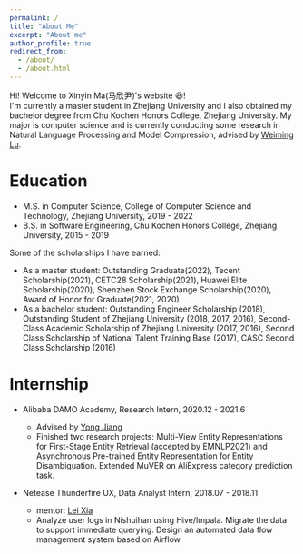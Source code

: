```yaml
---
permalink: /
title: "About Me"
excerpt: "About me"
author_profile: true
redirect_from: 
  - /about/
  - /about.html
---
```


Hi! Welcome to Xinyin Ma(马欣尹)'s website :laughing:!  
I'm currently a master student in Zhejiang University and I also obtained my bachelor degree from Chu Kochen Honors College, Zhejiang University. My major is computer science and is currently conducting some research in Natural Language Processing and Model Compression, advised by [Weiming Lu](https://scholar.google.co.id/citations?hl=no&user=H42slBQAAAAJ). 

Education
=====
* M.S. in Computer Science, College of Computer Science and Technology, Zhejiang University, 2019 - 2022
* B.S. in Software Engineering, Chu Kochen Honors College, Zhejiang University, 2015 - 2019

Some of the scholarships I have earned:
* As a master student: Outstanding Graduate(2022), Tecent Scholarship(2021), CETC28 Scholarship(2021), Huawei Elite Scholarship(2020), Shenzhen Stock Exchange Scholarship(2020), Award of Honor for Graduate(2021, 2020)
* As a bachelor student: Outstanding Engineer Scholarship (2018), Outstanding Student of Zhejiang University (2018, 2017, 2016),
Second-Class Academic Scholarship of Zhejiang University (2017, 2016), Second Class Scholarship of National Talent Training Base (2017), CASC Second Class Scholarship (2016)

Internship
=====
* Alibaba DAMO Academy, Research Intern, 2020.12 - 2021.6
  - Advised by [Yong Jiang](https://scholar.google.co.id/citations?user=sxXZWQQAAAAJ&hl=no)
  - Finished two research projects: Multi-View Entity Representations for First-Stage Entity Retrieval (accepted by EMNLP2021) and Asynchronous Pre-trained Entity Representation for Entity Disambiguation. Extended MuVER on AliExpress category prediction task. 
    
* Netease Thunderfire UX, Data Analyst Intern, 2018.07 - 2018.11
  - mentor: [Lei Xia](https://schedule.gdconf.com/speaker/xia-lei/61187)
  - Analyze user logs in Nishuihan using Hive/Impala. Migrate the data to support immediate querying. Design an automated data flow management system based on Airflow.

